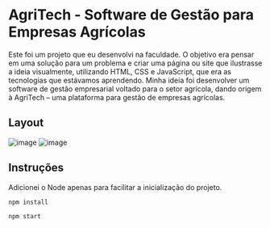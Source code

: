 # AgriTech - Software de Gestão para Empresas Agrícolas

Este foi um projeto que eu desenvolvi na faculdade. O objetivo era pensar em uma solução para um problema e criar uma página ou site que ilustrasse a ideia visualmente, utilizando HTML, CSS e JavaScript, que era as tecnologias que estávamos aprendendo. Minha ideia foi desenvolver um software de gestão empresarial voltado para o setor agrícola, dando origem à AgriTech – uma plataforma para gestão de empresas agrícolas.

## Layout
![image](https://github.com/user-attachments/assets/f2f029bc-d873-4771-b4fd-6e2fb175851c)
![image](https://github.com/user-attachments/assets/5bb7297d-1d92-461d-acc8-0830d3c076b6)


## Instruções

Adicionei o Node apenas para facilitar a inicialização do projeto.

```bash
npm install
```

```bash
npm start
```
